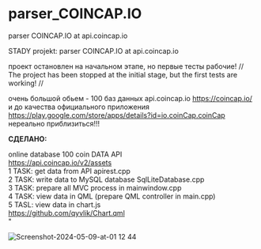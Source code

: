 # parser_COINCAP.IO
parser COINCAP.IO at api.coincap.io


STADY projekt: parser COINCAP.IO at api.coincap.io

проект остановлен на начальном этапе, но первые тесты рабочие! // The project has been stopped at the initial stage, but the first tests are working! //

очень большой обьем - 100 баз данных api.coincap.io https://coincap.io/
и до качества официального приложения https://play.google.com/store/apps/details?id=io.coinCap.coinCap
нереально  приблизиться!!!

**СДЕЛАНО:**

<div>online database 100 coin DATA API<br>
                            <a href=https://api.coincap.io/v2/assets>https://api.coincap.io/v2/assets</a><br>
                            1 TASK: get data from API apirest.cpp<br>
                            2 TASK: write data to MySQL database SqlLiteDatabase.cpp<br>
                            3 TASK: prepare all MVC process in mainwindow.cpp<br>
                            4 TASK: view data in QML (prepare QML controller in main.cpp)<br>
                            5 TASL: view data in chart.js<br>
                            <a href=https://github.com/qyvlik/Chart.qml>https://github.com/qyvlik/Chart.qml</a><br>
                            </div>"

 
![Screenshot-2024-05-09-at-01 12 44](https://github.com/dmytra/parser_COINCAP.IO/assets/105235692/a68ffa5a-f4a6-4471-8279-c9e5bdbedf6c)

